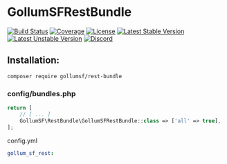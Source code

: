 # GollumSFRestBundle

[![Build Status](https://travis-ci.org/GollumSF/rest-bundle.svg?branch=master)](https://travis-ci.org/GollumSF/rest-bundle)
[![Coverage](https://coveralls.io/repos/github/GollumSF/rest-bundle/badge.svg?branch=master)](https://coveralls.io/github/GollumSF/rest-bundle)
[![License](https://poser.pugx.org/gollumsf/rest-bundle/license)](https://packagist.org/packages/gollumsf/rest-bundle)
[![Latest Stable Version](https://poser.pugx.org/gollumsf/rest-bundle/v/stable)](https://packagist.org/packages/gollumsf/rest-bundle)
[![Latest Unstable Version](https://poser.pugx.org/gollumsf/rest-bundle/v/unstable)](https://packagist.org/packages/gollumsf/rest-bundle)
[![Discord](https://img.shields.io/discord/671741944149573687?color=purple&label=discord)](https://discord.gg/xMBc5SQ)


## Installation:

```shell
composer require gollumsf/rest-bundle
```

### config/bundles.php
```php
return [
    // [ ... ]
    GollumSF\RestBundle\GollumSFRestBundle::class => ['all' => true],
];
```

config.yml

```yml
gollum_sf_rest:
```
